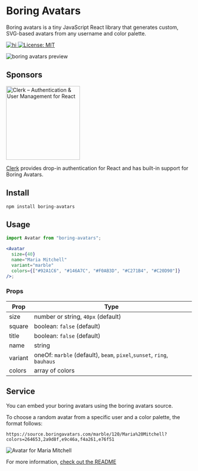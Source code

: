 # Boring Avatars

Boring avatars is a tiny JavaScript React library that generates custom, SVG-based avatars from any username and color palette.
<a href="https://www.npmjs.com/package/boring-avatars">

![hi](https://badgen.net/npm/v/boring-avatars)
[![License: MIT](https://img.shields.io/badge/License-MIT-yellow.svg)](https://opensource.org/licenses/MIT)

</a>

![boring avatars preview](https://github.com/boringdesigners/boring-avatars/blob/master/public/boring-avatars-preview.png?raw=true)


## Sponsors

<a href="https://clerk.com?utm_source=sponsorship&utm_medium=github&utm_campaign=boringavatars&utm_content=06_12_2023">
  <picture>
  <source media="(prefers-color-scheme: dark)" srcset="https://github.com/boringdesigners/boring-avatars/assets/1328388/92994990-c2f2-476e-a5df-0fc1e3c86f89">
  <source media="(prefers-color-scheme: light)" srcset="https://github.com/boringdesigners/boring-avatars/assets/1328388/cced9a5d-f847-42e7-90d9-56df4dff27c4">
  <img alt="Clerk – Authentication & User Management for React" src="https://github.com/boringdesigners/boring-avatars/assets/1328388/92994990-c2f2-476e-a5df-0fc1e3c86f89
" width="200">
  </picture>
</a>

[Clerk](https://clerk.com?utm_source=sponsorship&utm_medium=github&utm_campaign=boringavatars&utm_content=06_12_2023) provides drop-in authentication for React and has built-in support for Boring Avatars.


## Install

```
npm install boring-avatars
```

## Usage

```jsx
import Avatar from "boring-avatars";

<Avatar
  size={40}
  name="Maria Mitchell"
  variant="marble"
  colors={["#92A1C6", "#146A7C", "#F0AB3D", "#C271B4", "#C20D90"]}
/>;
```

### Props

| Prop    | Type                                                         |
| ------- | ------------------------------------------------------------ |
| size    | number or string, `40px` (default)                           |
| square  | boolean: `false` (default)                                   |
| title   | boolean: `false` (default)                                   |
| name    | string                                                       |
| variant | oneOf: `marble` (default), `beam`, `pixel`,`sunset`, `ring`, `bauhaus` |
| colors  | array of colors                                              |


## Service

You can embed your boring avatars using the boring avatars source.

To choose a random avatar from a specific user and a color palette, the format follows:

```
https://source.boringavatars.com/marble/120/Maria%20Mitchell?colors=264653,2a9d8f,e9c46a,f4a261,e76f51
```
![Avatar for Maria Mitchell](https://source.boringavatars.com/marble/120/Maria%20Mitchell?colors=264653,2a9d8f,e9c46a,f4a261,e76f51)


For more information, [check out the README](https://github.com/hihayk/boring-avatars-service/blob/main/README.md)

